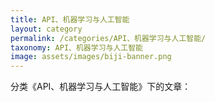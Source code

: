 ```yaml
---
title: API、机器学习与人工智能
layout: category
permalink: /categories/API、机器学习与人工智能/
taxonomy: API、机器学习与人工智能
image: assets/images/biji-banner.png
---
```


分类《API、机器学习与人工智能》下的文章：